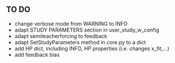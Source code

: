 ## TO DO
- change verbose mode from WARNING to INFO
- adapt STUDY PARAMETERS section in user_study_w_config
- adapt semiteacherforcing to feedback 
- adapt SetStudyParameters method in core.py to a dict
- add HP dict, including INFO, HP properties (i.e. changes x_fit,...)
- add feedback bias